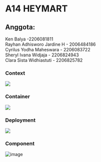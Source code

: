 # A14 HEYMART

## Anggota:
Ken Balya -2206081811 <br>
Rayhan Adhisworo Jardine H - 2006484186 <br>
Cyrilus Yodha Maheswara - 2206083722 <br>
Sheryl Ivana Widjaja - 2206824943 <br>
Clara Sista Widhiastuti - 2206825782 <br>

### Context
![](https://imgur.com/7xgcptr.jpg)

### Container
![](https://imgur.com/E4Ruy7D.jpg)

### Deployment
![](https://imgur.com/UT4EE5u.jpg)

### Component
![image](https://github.com/claraa26/adpro_lastModul/assets/124903836/6d2e18fe-e358-4d53-a371-f09959a39e86)

